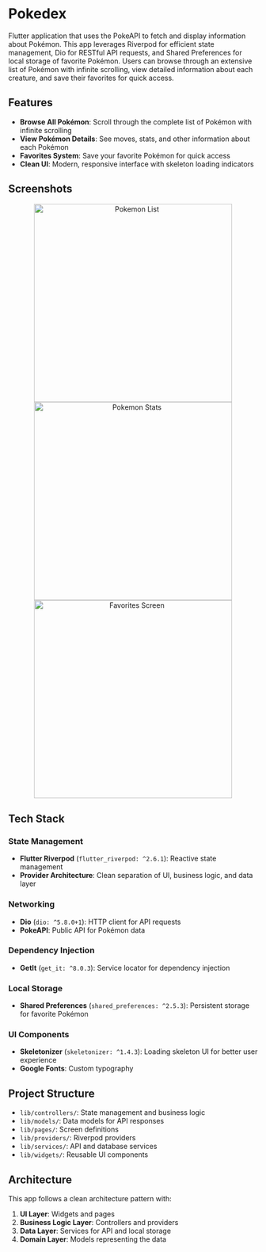 # Pokedex

Flutter application that uses the PokeAPI to fetch and display information about Pokémon. This app leverages Riverpod for efficient state management, Dio for RESTful API requests, and Shared Preferences for local storage of favorite Pokémon. Users can browse through an extensive list of Pokémon with infinite scrolling, view detailed information about each creature, and save their favorites for quick access.

## Features

- **Browse All Pokémon**: Scroll through the complete list of Pokémon with infinite scrolling
- **View Pokémon Details**: See moves, stats, and other information about each Pokémon
- **Favorites System**: Save your favorite Pokémon for quick access
- **Clean UI**: Modern, responsive interface with skeleton loading indicators

## Screenshots
<div align="center">
  <img src="https://github.com/user-attachments/assets/82e90fea-6809-466b-ae53-4a4cfa775095" height="400" alt="Pokemon List"/>
  <img src="https://github.com/user-attachments/assets/0b0b2a0a-7264-4820-8304-22e1ebd2f9a9" height="400" alt="Pokemon Stats"/>
  <img src="https://github.com/user-attachments/assets/ac9b9c06-ca5c-4f60-93f1-7ed5688f3ce6" height="400" alt="Favorites Screen"/>
</div>

## Tech Stack

### State Management
- **Flutter Riverpod** (`flutter_riverpod: ^2.6.1`): Reactive state management
- **Provider Architecture**: Clean separation of UI, business logic, and data layer

### Networking
- **Dio** (`dio: ^5.8.0+1`): HTTP client for API requests
- **PokeAPI**: Public API for Pokémon data

### Dependency Injection
- **GetIt** (`get_it: ^8.0.3`): Service locator for dependency injection

### Local Storage
- **Shared Preferences** (`shared_preferences: ^2.5.3`): Persistent storage for favorite Pokémon

### UI Components
- **Skeletonizer** (`skeletonizer: ^1.4.3`): Loading skeleton UI for better user experience
- **Google Fonts**: Custom typography

## Project Structure

- `lib/controllers/`: State management and business logic
- `lib/models/`: Data models for API responses
- `lib/pages/`: Screen definitions
- `lib/providers/`: Riverpod providers
- `lib/services/`: API and database services
- `lib/widgets/`: Reusable UI components

## Architecture

This app follows a clean architecture pattern with:

1. **UI Layer**: Widgets and pages
2. **Business Logic Layer**: Controllers and providers
3. **Data Layer**: Services for API and local storage
4. **Domain Layer**: Models representing the data

